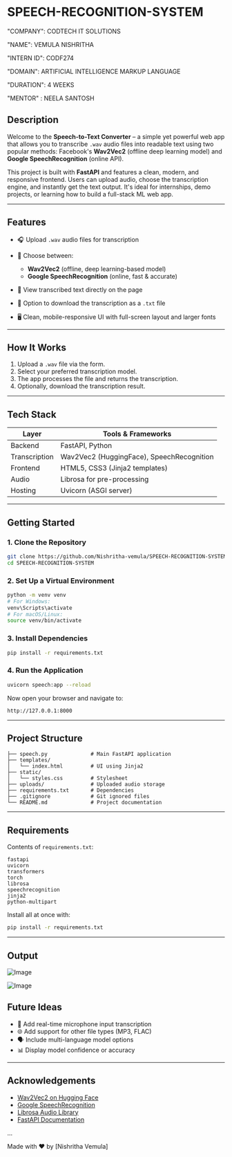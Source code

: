 # SPEECH-RECOGNITION-SYSTEM

"COMPANY": CODTECH IT SOLUTIONS

"NAME": VEMULA NISHRITHA

"INTERN ID": CODF274

"DOMAIN": ARTIFICIAL INTELLIGENCE MARKUP LANGUAGE

"DURATION": 4 WEEKS

"MENTOR" : NEELA SANTOSH

## Description

Welcome to the **Speech-to-Text Converter** – a simple yet powerful web app that allows you to transcribe `.wav` audio files into readable text using two popular methods: Facebook's **Wav2Vec2** (offline deep learning model) and **Google SpeechRecognition** (online API).

This project is built with **FastAPI** and features a clean, modern, and responsive frontend. Users can upload audio, choose the transcription engine, and instantly get the text output. It's ideal for internships, demo projects, or learning how to build a full-stack ML web app.

---

##  Features

* 🎧 Upload `.wav` audio files for transcription
* 🧠 Choose between:

  * **Wav2Vec2** (offline, deep learning-based model)
  * **Google SpeechRecognition** (online, fast & accurate)
* 📄 View transcribed text directly on the page
* 📅 Option to download the transcription as a `.txt` file
* 🖥️ Clean, mobile-responsive UI with full-screen layout and larger fonts

---

##  How It Works

1. Upload a `.wav` file via the form.
2. Select your preferred transcription model.
3. The app processes the file and returns the transcription.
4. Optionally, download the transcription result.

---

##  Tech Stack

| Layer         | Tools & Frameworks                        |
| ------------- | ----------------------------------------- |
| Backend       | FastAPI, Python                           |
| Transcription | Wav2Vec2 (HuggingFace), SpeechRecognition |
| Frontend      | HTML5, CSS3 (Jinja2 templates)            |
| Audio         | Librosa for pre-processing                |
| Hosting       | Uvicorn (ASGI server)                     |

---

##  Getting Started

### 1. Clone the Repository

```bash
git clone https://github.com/Nishritha-vemula/SPEECH-RECOGNITION-SYSTEM.git
cd SPEECH-RECOGNITION-SYSTEM
```

### 2. Set Up a Virtual Environment

```bash
python -m venv venv
# For Windows:
venv\Scripts\activate
# For macOS/Linux:
source venv/bin/activate
```

### 3. Install Dependencies

```bash
pip install -r requirements.txt
```

### 4. Run the Application

```bash
uvicorn speech:app --reload
```

Now open your browser and navigate to:

```
http://127.0.0.1:8000
```

---

##  Project Structure

```
├── speech.py              # Main FastAPI application
├── templates/
│   └── index.html         # UI using Jinja2
├── static/
│   └── styles.css         # Stylesheet
├── uploads/               # Uploaded audio storage
├── requirements.txt       # Dependencies
├── .gitignore             # Git ignored files
└── README.md              # Project documentation
```

---

##  Requirements

Contents of `requirements.txt`:

```
fastapi
uvicorn
transformers
torch
librosa
speechrecognition
jinja2
python-multipart
```

Install all at once with:

```bash
pip install -r requirements.txt
```

---

##  Output

![Image](https://github.com/user-attachments/assets/79137c0c-9ebe-446f-aa11-7f89861c2be3)

![Image](https://github.com/user-attachments/assets/86163583-f22b-4baa-b15e-66e1ff6b6e3d)


##  Future Ideas

* 🎤 Add real-time microphone input transcription
* 🌐 Add support for other file types (MP3, FLAC)
* 🗣️ Include multi-language model options
* 📊 Display model confidence or accuracy

---

##  Acknowledgements

* [Wav2Vec2 on Hugging Face](https://huggingface.co/facebook/wav2vec2-base-960h)
* [Google SpeechRecognition](https://pypi.org/project/SpeechRecognition/)
* [Librosa Audio Library](https://librosa.org/)
* [FastAPI Documentation](https://fastapi.tiangolo.com/)

...

Made with ❤️ by \[Nishritha Vemula]
